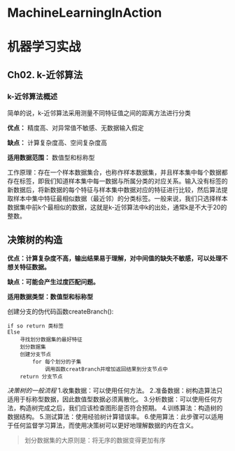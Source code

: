# MachineLearningInAction
# 机器学习实战
## Ch02. k-近邻算法

### k-近邻算法概述
简单的说，k-近邻算法采用测量不同特征值之间的距离方法进行分类

**优点：** 精度高、对异常值不敏感、无数据输入假定

**缺点：** 计算复杂度高、空间复杂度高

**适用数据范围：** 数值型和标称型

工作原理：存在一个样本数据集合，也称作样本数据集，并且样本集中每个数据都存在标签，即我们知道样本集中每一数据与所属分类的对应关系。输入没有标签的新数据后，将新数据的每个特征与样本集中数据对应的特征进行比较，然后算法提取样本中集中特征最相似数据（最近邻）的分类标签。一般来说，我们只选择样本数据集中前k个最相似的数据，这就是k-近邻算法中k的出处，通常k是不大于20的整数。


## 决策树的构造
**优点：计算复杂度不高，输出结果易于理解，对中间值的缺失不敏感，可以处理不想关特征数据。**

**缺点：可能会产生过度匹配问题。**

**适用数据类型：数值型和标称型**

创建分支的伪代码函数createBranch():
```
if so return 类标签
Else
    寻找划分数据集的最好特征
    划分数据集
    创建分支节点
        for 每个划分的子集
            调用函数creatBranch并增加返回结果到分支节点中
    return 分支节点
```

_决策树的一般流程_
1.收集数据：可以使用任何方法。
2.准备数据：树构造算法只适用于标称型数据，因此数值型数据必须离散化。
3.分析数据：可以使用任何方法，构造树完成之后，我们应该检查图形是否符合预期。
4.训练算法：构造树的数据结构。
5.测试算法：使用经验树计算错误率。
6.使用算法：此步骤可以适用于任何监督学习算法，而使用决策树可以更好地理解数据的内在含义。

> 划分数据集的大原则是：将无序的数据变得更加有序
